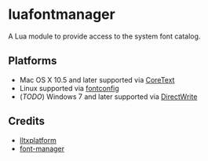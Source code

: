 # luafontmanager

A Lua module to provide access to the system font catalog.

## Platforms
* Mac OS X 10.5 and later supported via [CoreText](https://developer.apple.com/library/mac/documentation/Carbon/reference/CoreText_Framework_Ref/_index.html)
* Linux supported via [fontconfig](http://www.freedesktop.org/software/fontconfig)
* (_TODO_) Windows 7 and later supported via [DirectWrite](http://msdn.microsoft.com/en-us/library/windows/desktop/dd368038(v=vs.85).aspx)

## Credits
* [lltxplatform](https://github.com/phst/lltxplatform)
* [font-manager](https://github.com/devongovett/font-manager)